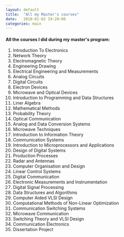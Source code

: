 ```yaml
---
layout: default
title:  "All my Master's courses"
date:   2010-01-02 19:20:00
categories: main
---
```



#### All the courses I did during my master's program:

1. Introduction To Electronics
1. Network Theory
1. Electromagnetic Theory
1. Engineering Drawing
1. Electrical Engineering and Measurements
1. Analog Circuits
1. Digital Circuits
1. Electron Devices
1. Microwave and Optical Devices
1. Introduction to Programming and Data Structures
1. Liner Algebra
1. Mathematical Methods
1. Probability Theory
1. Optical Communication
1. Analog and Data Conversion Systems
1. Microwave Techniques
1. Introduction to Information Theory
1. Communication Systems
1. Introduction to Microprocessors and Applications
1. Design of Digital Systems
1. Production Processes
1. Radar and Antennas
1. Computer Organisation and Design
1. Linear Control Systems
1. Digital Communication
1. Electronic Measurements and Instrumentation
1. Digital Signal Processing
1. Data Structures and Algorithms
1. Computer Aided VLSI Design
1. Computational Methods of Non-Linear Optimization
1. Communication Switching Systems
1. Microwave Communication
1. Switching Theory and VLSI Design
1. Communication Electronics
1. Dissertation Project

